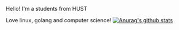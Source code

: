 Hello! I'm a students from HUST

Love linux, golang and computer science!
[![Anurag's github stats](https://github-readme-stats.vercel.app/api?username=jiajun-c)](https://github.com/anuraghazra/github-readme-stats)
